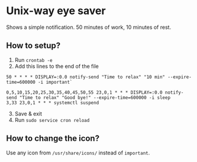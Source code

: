 # Unix-way eye saver

Shows a simple notification. 50 minutes of work, 10 minutes of rest.

## How to setup?

1) Run `crontab -e`
2) Add this lines to the end of the file

```
50 * * * * DISPLAY=:0.0 notify-send "Time to relax" "10 min" --expire-time=600000 -i important`

0,5,10,15,20,25,30,35,40,45,50,55 23,0,1 * * * DISPLAY=:0.0 notify-send "Time to relax" "Good bye!" --expire-time=600000 -i sleep
3,33 23,0,1 * * * systemctl suspend
```

3) Save & exit
4) Run `sudo service cron reload`

## How to change the icon?

Use any icon from `/usr/share/icons/` instead of `important`.
